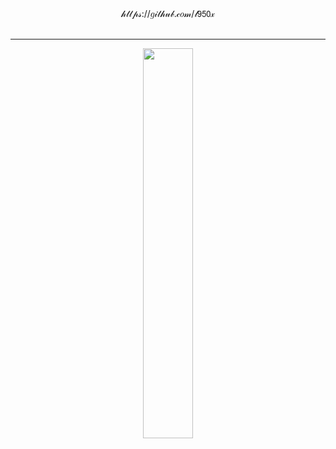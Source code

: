 <div align="center">𝒽𝓉𝓉𝓅𝓈://𝑔𝒾𝓉𝒽𝓊𝒷.𝒸𝑜𝓂/𝓁𝟫𝟧𝟢𝓍</div>  
<br/>
<hr/>
<div align="center">
<img src="https://cdn.discordapp.com/attachments/1077640007369641984/1121057286706704466/l950ascii.png" align="center" style="width: 40%" />
</div>  
  

<br/>  
